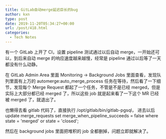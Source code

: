 ```yaml
---
title: GitLab自动merge延迟巨长的bug
author: kxn
type: post
date: 2019-11-20T05:34:27+00:00
url: /post/418.html
categories:
  - Tech Notes
---
```


有一个 GitLab 上开了 CI，设置 pipeline 测试通过以后自动 merge，一开始还可以，到后来自动 merge 的响应速度越来越慢，经常是 pipeline 通过以后等了一天都没有什么动静。

在 GitLab Admin Area 里面 Monitoring -> Background Jobs 里面查看，发现队列里面有上万的 automerge:auto_merge_process 任务在等待，然后看了一下细节，发现每个 Merge Request 都起了一个任务，不管是不是已经 merged，但是实际上大部分都已经 merged 了，所以这些 job 就是起来看了一下这个 MR 已经被 merged 了，就退出了。

也懒得去看 gitlab 代码了，直接执行 /opt/gitlab/bin/gitlab-pgsql， 进去以后 update merge_requests set merge_when_pipeline_succeeds = false where state = 'merged' or state = 'closed';

然后在 background jobs 里面把堆积的 job 全都删掉，问题立即就解决了。
